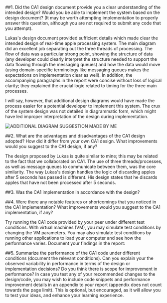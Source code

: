 ##1. Did the CA1 design document provide you a clear understanding of the intended design? Would you be able to implement the system based on the design document? (It may be worth attempting implementation to properly answer this question, although you are not required to submit any code that you attempt).

Lukas's design document provided sufficient details which made clear the intended design of real-time apple processing system. The main diagram did an excellent job separating out the three threads of processing. The flow of data was a particular strong point, showing the structure of data (any developer could clearly interpret the structure needed to support the data flowing through the messaging queues) and how the data would move (using domain-specific terminology like messaging queues makes the expectations on implementation clear as well).  In addition, the accompanying paragraphs in the report were concise without loss of logical clarity; they explained the crucial logic related to timing for the three main processes.

I will say, however, that additional design diagrams would have made the process easier for a potential developer to implement this system.  The crux of the system design was not detailed in diagrammatic form, which might have led improper interpretation of the design during implementation.

![ADDITIONAL DIAGRAM SUGGESTION MADE BY ME](path/to/where.png)

##2. What are the advantages and disadvantages of the CA1 design adopted? How did it differ from your own CA1 design. What improvements would you suggest to the CA1 design, if any?

The design proposed by Lukas is quite similar to mine;  this may be related to the fact that we collaborated on CA1. The use of three threads/processes, as well as message queues to communicate between them, was the core similarity. The way Lukas's design handles the logic of discarding apples after 5 seconds has passed is different.  His design states that he discards apples that have not been processed after 5 seconds.

##3. Was the CA1 implementation in accordance with the design?

##4. Were there any notable features or shortcomings that you noticed in the CA1 implementation? What improvements would you suggest to the CA1 implementation, if any?

Try running the CA1 code provided by your peer under different test conditions. With virtual
machines (VM), you may simulate test conditions by changing the VM parameters. You may also
simulate test conditions by running other applications to load your computer and see how the
performance varies. Document your findings in the report:

##5. Summarize the performance of the CA1 code under different conditions (document the relevant conditions). Can you explain your the observed variability in performance in terms of the design or implementation decisions? Do you think there is scope for improvement in performance? In case you test any of your recommended changes to the design/code, you may wish to include code snippets and performance improvement details in an appendix to your report (appendix does not count towards the page limit). This is optional, but encouraged, as it will allow you to test your ideas, and enhance your learning experience.